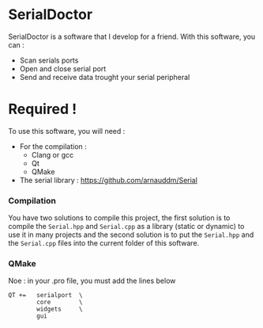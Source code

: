 # SerialDoctor

SerialDoctor is a software that I develop for a friend.
With this software, you can :

  - Scan serials ports
  - Open and close serial port
  - Send and receive data trought your serial peripheral

# Required !

To use this software, you will need :
- For the compilation :
    * Clang or gcc
    * Qt
    * QMake
- The serial library : https://github.com/arnauddm/Serial

### Compilation
You have two solutions to compile this project, the first solution is to compile the `Serial.hpp` and `Serial.cpp` as a library (static or dynamic) to use it in many projects and the second solution is to put the `Serial.hpp` and the `Serial.cpp` files into the current folder of this software.

### QMake
Noe : in your .pro file, you must add the lines below
```console
QT += 	serialport	\
		core		\
		widgets		\
		gui
```
